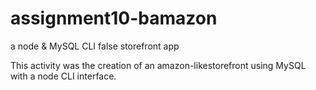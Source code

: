 # assignment10-bamazon
a node &amp; MySQL CLI false storefront app 

This activity was the creation of an amazon-likestorefront using MySQL with a node CLI interface.
